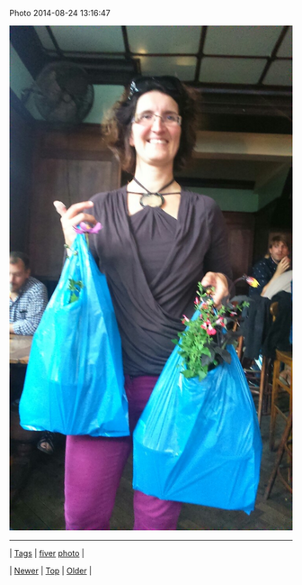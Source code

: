 <!--
title: Photo 2014-08-24 13
date: 2020-06-28T15:27:00.372Z
tags: fiver, photo
-->


Photo 2014-08-24 13:16:47

![](95636247487-0.jpg)

<!--BOTTOM-POST-NAVIGATION-->
---

| [Tags](tags.md) | [fiver](tag-fiver.md) [photo](tag-photo.md) |

| [Newer](95632345917.md) | [Top](index.md) | [Older](95636419257.md) |